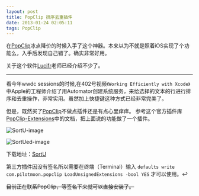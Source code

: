 ```yaml
---
layout: post
title: PopClip 排序去重插件
date: 2013-01-24 02:05:11
tags: PopClip
---
```


在[PopClip]冰点降价的时候入手了这个神器。本来以为不就是照着iOS实现了个功能么，入手后发现自己错了。确实非常好用。

关于这个软件[Lucifr]老师已经介绍不少了。

---

看今年wwdc sessions的时候,在402号视频`《Working Efficiently with Xcode》`中Apple的工程师介绍了用Automator创建系统服务，来给选择的文本的行进行排序和去重操作，非常实用。虽然加上快捷键这种方式已经非常完美了。

但是，既然买了[PopClip]不做点插件还是有点心里痒痒。 参考这个官方插件库[PopClip-Extensions]中的文档，把上面说的功能做了一个插件。

<!-- more -->

![SortU-image](https://pic.yupoo.com/agassi/CAATrfoT/medish.jpg)

![SortUed-image](https://pic.yupoo.com/agassi/CAAOYC9w/medish.jpg)

下载地址：[SortU]

第三方插件因没有签名所以需要在终端（Terminal）输入 `defaults write com.pilotmoon.popclip LoadUnsignedExtensions -bool YES` 才可以使用。↩

<del>目前正在联系PopClip，等签名下来就可以直接安装了。</del>




[PopClip]: https://pilotmoon.com/popclip/
[Lucifr]: https://lucifr.com
[popclip-extensions]: https://github.com/agassiyzh/PopClip-Extensions
[SortU]: https://d.pr/f/huNL